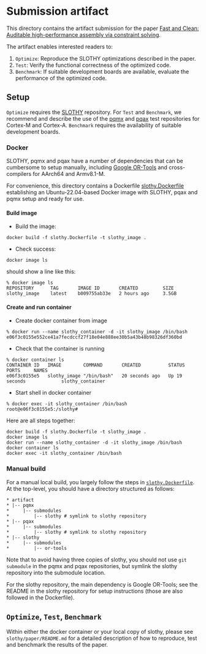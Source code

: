 # Submission artifact

This directory contains the artifact submission for the paper [Fast and Clean: Auditable
high-performance assembly via constraint solving](https://eprint.iacr.org/2022/1303.pdf).

The artifact enables interested readers to:

1. `Optimize`: Reproduce the SLOTHY optimizations described in the paper.
2. `Test`: Verify the functional correctness of the optimized code.
3. `Benchmark`: If suitable development boards are available, evaluate the performance of the optimized code.

## Setup

`Optimize` requires the [SLOTHY](https://github.com/slothy-optimizer/slothy) repository. For `Test` and `Benchmark`,
we recommend and describe the use of the [pqmx](https://github.com/slothy-optimizer/pqmx) and
[pqax](https://github.com/slothy-optimizer/pqax) test repositories for Cortex-M and Cortex-A. `Benchmark` requires the
availability of suitable development boards.

### Docker

SLOTHY, pqmx and pqax have a number of dependencies that can be cumbersome to setup manually, including [Google
OR-Tools](https://github.com/google/or-tools/) and cross-compilers for AArch64 and Armv8.1-M.

For convenience, this directory contains a Dockerfile [slothy.Dockerfile](./slothy.Dockerfile) establishing an
Ubuntu-22.04-based Docker image with SLOTHY, pqax and pqmx setup and ready for use.

#### Build image

* Build the image:

```
docker build -f slothy.Dockerfile -t slothy_image .
```

* Check success:

```
docker image ls
```

should show a line like this:

```
% docker image ls
REPOSITORY      TAG       IMAGE ID       CREATED         SIZE
slothy_image    latest    b009755ab33e   2 hours ago     3.5GB
```

#### Create and run container

* Create docker container from image

```
% docker run --name slothy_container -d -it slothy_image /bin/bash
e06f3c0155e552ce41a7fecdccf27f18e04e888ee30b5a43b48b98326df360bd
```

* Check that the container is running

```
% docker container ls
CONTAINER ID   IMAGE        COMMAND       CREATED          STATUS          PORTS     NAMES
e06f3c0155e5   slothy_image "/bin/bash"   20 seconds ago   Up 19 seconds             slothy_container
```

* Start shell in docker container

```
% docker exec -it slothy_container /bin/bash
root@e06f3c0155e5:/slothy#
```

Here are all steps together:

```
docker build -f slothy.Dockerfile -t slothy_image .
docker image ls
docker run --name slothy_container -d -it slothy_image /bin/bash
docker container ls
docker exec -it slothy_container /bin/bash
```

### Manual build

For a manual local build, you largely follow the steps in [`slothy.Dockerfile`](./slothy.Dockerfile). At the top-level,
you should have a directory structured as follows:

```
* artifact
* |-- pqmx
*     |-- submodules
*         |-- slothy # symlink to slothy repository
* |-- pqax
*     |-- submodules
*         |-- slothy # symlink to slothy repository
* |-- slothy
*     |-- submodules
*         |-- or-tools
```

Note that to avoid having three copies of slothy, you should not use `git submodule` in the pqmx and pqax repositories,
but symlink the slothy repository into the submodule location.

For the slothy repository, the main dependency is Google OR-Tools; see the README in the slothy repository for setup
instructions (those are also followed in the Dockerfile).

## `Optimize`, `Test`, `Benchmark`

Within either the docker container or your local copy of slothy, please see `slothy/paper/README.md` for a detailed
description of how to reproduce, test and benchmark the results of the paper.
